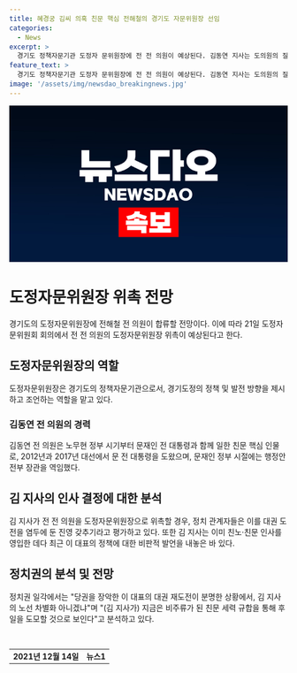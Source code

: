 ```yaml
---
title: 혜경궁 김씨 의혹 친문 핵심 전해철의 경기도 자문위원장 선임
categories:
  - News
excerpt: >
  경기도 정책자문기관 도정자 문위원장에 전 전 의원이 예상된다. 김동연 지사는 도의원의 질문에 전직 국회의원 중 한 분 모실 생각이라며 전 전 의원을 지목했다. 전 전 의원은 문재인 전 대통령과 친분이 깊고, 경기도에서의 영입으로 정치권에서 대권 도전 준비선으로 파악되고 있다. 또한, 최근 김 지사의 친노·친문 인사 영입과 이 대표에 대한 비판으로, 김 지사의 도모하는 노선 차별화가 관측되고 있다.
feature_text: >
  경기도 정책자문기관 도정자 문위원장에 전 전 의원이 예상된다. 김동연 지사는 도의원의 질문에 전직 국회의원 중 한 분 모실 생각이라며 전 전 의원을 지목했다. 전 전 의원은 문재인 전 대통령과 친분이 깊고, 경기도에서의 영입으로 정치권에서 대권 도전 준비선으로 파악되고 있다. 또한, 최근 김 지사의 친노·친문 인사 영입과 이 대표에 대한 비판으로, 김 지사의 도모하는 노선 차별화가 관측되고 있다.
image: '/assets/img/newsdao_breakingnews.jpg'
---
```


<p><img src="/assets/img/newsdao_breakingnews.jpg" alt="implanttips 속보" /></p>

<h1>도정자문위원장 위촉 전망</h1>

<p data-ke-size="size16">경기도의 도정자문위원장에 전해철 전 의원이 합류할 전망이다. 이에 따라 21일 도정자문위원회 회의에서 전 전 의원의 도정자문위원장 위촉이 예상된다고 한다.</p>

<h2>도정자문위원장의 역할</h2>

<p>도정자문위원장은 경기도의 정책자문기관으로서, 경기도정의 정책 및 발전 방향을 제시하고 조언하는 역할을 맡고 있다.</p>

<h3>김동연 전 의원의 경력</h3>

<p>김동연 전 의원은 노무현 정부 시기부터 문재인 전 대통령과 함께 일한 친문 핵심 인물로, 2012년과 2017년 대선에서 문 전 대통령을 도왔으며, 문재인 정부 시절에는 행정안전부 장관을 역임했다.</p>

<h2>김 지사의 인사 결정에 대한 분석</h2>

<p>김 지사가 전 전 의원을 도정자문위원장으로 위촉할 경우, 정치 관계자들은 이를 대권 도전을 염두에 둔 진영 갖추기라고 평가하고 있다. 또한 김 지사는 이미 친노·친문 인사를 영입한 데다 최근 이 대표의 정책에 대한 비판적 발언을 내놓은 바 있다.</p>

<h2>정치권의 분석 및 전망</h2>

<p>정치권 일각에서는 "당권을 장악한 이 대표의 대권 재도전이 분명한 상황에서, 김 지사의 노선 차별화 아니겠냐"며 "(김 지사가) 지금은 비주류가 된 친문 세력 규합을 통해 후일을 도모할 것으로 보인다"고 분석하고 있다.</p>

<p data-ke-size="size16">&nbsp;</p>

<table>
    <tbody>
        <tr>
            <td style="text-align: center; height: 17px;"><b>2021년 12월 14일</b></td>
            <td style="text-align: center; height: 17px;"><b>뉴스1</b></td>
        </tr>
    </tbody>
</table>

<p data-ke-size="size16">&nbsp;</p>

